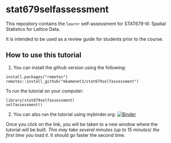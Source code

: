 # stat679selfassessment


This repository contains the `learnr` self-assessment for STAT679-III: Spatial Statistics for Lattice Data.

It is intended to be used as a review guide for students prior to the course.

## How to use this tutorial

1) You can install the github version using the following:

```
install.packages("remotes")
remotes::install_github("mkamenet3/stat679selfassessment")
```

To run the tutorial on your computer:

```
library(stat679selfassessment)
selfassessment()

```

2) You can also run the tutorial using mybinder.org:
[![Binder](https://mybinder.org/badge_logo.svg)](https://mybinder.org/v2/gh/mkamenet3/stat679selfassessment/main?urlpath=shiny/selfassessment/)

Once you click on the link, you will be taken to a new window where the tutorial will be built. *This may take several minutes (up to 15 minutes) the first time you load it*. It should go faster the second time.
